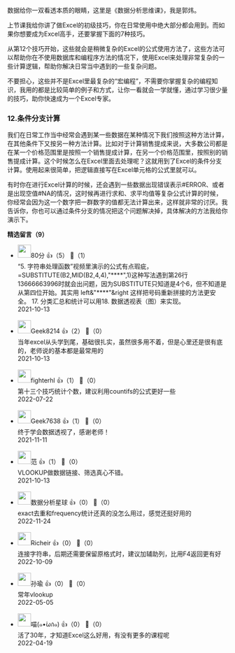 数据给你一双看透本质的眼睛，这里是《数据分析思维课》，我是郭炜。

上节课我给你讲了做Excel的初级技巧，你在日常使用中绝大部分都会用到。而如果你想要成为Excel高手，还要掌握下面的7种技巧。

从第12个技巧开始，这些就会是稍微复杂的Excel的公式使用方法了，这些方法可以帮助你在不使用数据库和编程序方法的情况下，使用Excel来处理非常复杂的一些计算逻辑，帮助你解决日常当中遇到的一些复杂问题。

不要担心，这些并不是Excel里最复杂的“宏编程”，不需要你掌握复杂的编程知识，我用的都是比较简单的例子和方式，让你一看就会一学就懂，通过学习很少量的技巧，助你快速成为一个Excel专家。

### 12.条件分支计算

我们在日常工作当中经常会遇到某一些数据在某种情况下我们按照这种方法计算，在其他条件下又按另一种方法计算。比如对于计算销售提成来说，大多数公司都是在某一个价格范围里是按照一个销售提成计算，在另一个价格范围里，按照别的销售提成计算。这个时候怎么在Excel里面去处理呢？这就用到了Excel的条件分支计算。使用起来很简单，把逻辑直接写在Excel单元格的公式里就可以。

有时你在进行Excel计算的时候，还会遇到一些数据出现错误表示#ERROR、或者是出现空值#NA的情况，这时候再进行求和、求平均值等复杂公式计算的时候，你经常会因为这一个数字把一群数字的值都无法计算出来，这样就非常的讨厌。我告诉你，你也可以通过条件分支的情况把这个问题解决掉，具体解决的方法我给你演示下。
<div><strong>精选留言（9）</strong></div><ul>
<li><img src="https://static001.geekbang.org/account/avatar/00/19/69/18/74c57d42.jpg" width="30px"><span>80分</span> 👍（5） 💬（1）<div>“5. 字符串处理函数”视频里演示的公式有点瑕疵，=SUBSTITUTE(B2,MID(B2,4,4),&quot;****&quot;,1)这种写法遇到第26行13666663996时就会出问题，因为SUBSTITUTE只知道是4个6，但不知道是从第四位开始。其实用 left&amp;&quot;****&quot;&amp;right 这样把号码重新拼接的方法更安全。
17. 分类汇总和统计可以用18. 数据透视表（图）来实现。</div>2021-10-13</li><br/><li><img src="" width="30px"><span>Geek8214</span> 👍（2） 💬（0）<div>当年excel从头学到尾，基础很扎实，虽然很多用不着，但是心里还是很有底的，老师说的基本都是最常用的</div>2021-10-13</li><br/><li><img src="" width="30px"><span>fighterhl</span> 👍（1） 💬（0）<div>第十三个技巧统计个数，建议利用countifs的公式更好一些</div>2022-07-22</li><br/><li><img src="" width="30px"><span>Geek7638</span> 👍（1） 💬（0）<div>终于学会数据透视了，感谢老师！</div>2021-11-11</li><br/><li><img src="https://static001.geekbang.org/account/avatar/00/18/06/32/3de6a189.jpg" width="30px"><span>范</span> 👍（1） 💬（0）<div>VLOOKUP做数据链接、筛选真心不错。</div>2021-10-13</li><br/><li><img src="https://thirdwx.qlogo.cn/mmopen/vi_32/DYAIOgq83ereJyiaSxL3tT0Hj33IGGibN0FoctRayEELYhMlqhGQ4jx8HLdfDyuEud4VYXQyv7MHHloLx4zZUC4Q/132" width="30px"><span>数据分析星球</span> 👍（0） 💬（0）<div>exact去重和frequency统计还真的没怎么用过，感觉还挺好用的</div>2022-11-24</li><br/><li><img src="https://static001.geekbang.org/account/avatar/00/0f/57/bc/cd0761ff.jpg" width="30px"><span>Richeir</span> 👍（0） 💬（0）<div>连接字符串，后期还需要保留原格式时，建议加辅助列，比用F4返回更有好</div>2022-10-09</li><br/><li><img src="https://static001.geekbang.org/account/avatar/00/1b/99/49/43bd37b4.jpg" width="30px"><span>孙瑜</span> 👍（0） 💬（0）<div>常年vlookup</div>2022-05-05</li><br/><li><img src="https://static001.geekbang.org/account/avatar/00/12/f1/11/2f2819bd.jpg" width="30px"><span>喵(๑•́ωก̀๑)</span> 👍（0） 💬（0）<div>活了30年，才知道Excel这么好用，有没有更多的课程呢</div>2022-04-19</li><br/>
</ul>